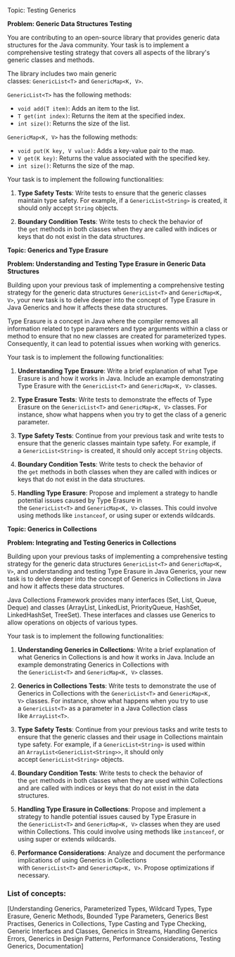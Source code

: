 Topic: Testing Generics

**Problem: Generic Data Structures Testing**

You are contributing to an open-source library that provides generic data structures for the Java community. Your task is to implement a comprehensive testing strategy that covers all aspects of the library's generic classes and methods.

The library includes two main generic classes: `GenericList<T>` and `GenericMap<K, V>`.

`GenericList<T>` has the following methods:

- `void add(T item)`: Adds an item to the list.
- `T get(int index)`: Returns the item at the specified index.
- `int size()`: Returns the size of the list.

`GenericMap<K, V>` has the following methods:

- `void put(K key, V value)`: Adds a key-value pair to the map.
- `V get(K key)`: Returns the value associated with the specified key.
- `int size()`: Returns the size of the map.

Your task is to implement the following functionalities:

1. **Type Safety Tests**: Write tests to ensure that the generic classes maintain type safety. For example, if a `GenericList<String>` is created, it should only accept `String` objects.
    
2. **Boundary Condition Tests**: Write tests to check the behavior of the `get` methods in both classes when they are called with indices or keys that do not exist in the data structures.

**Topic: Generics and Type Erasure**

**Problem: Understanding and Testing Type Erasure in Generic Data Structures**

Building upon your previous task of implementing a comprehensive testing strategy for the generic data structures `GenericList<T>` and `GenericMap<K, V>`, your new task is to delve deeper into the concept of Type Erasure in Java Generics and how it affects these data structures.

Type Erasure is a concept in Java where the compiler removes all information related to type parameters and type arguments within a class or method to ensure that no new classes are created for parameterized types. Consequently, it can lead to potential issues when working with generics.

Your task is to implement the following functionalities:

1. **Understanding Type Erasure**: Write a brief explanation of what Type Erasure is and how it works in Java. Include an example demonstrating Type Erasure with the `GenericList<T>` and `GenericMap<K, V>` classes.
    
2. **Type Erasure Tests**: Write tests to demonstrate the effects of Type Erasure on the `GenericList<T>` and `GenericMap<K, V>` classes. For instance, show what happens when you try to get the class of a generic parameter.
    
3. **Type Safety Tests**: Continue from your previous task and write tests to ensure that the generic classes maintain type safety. For example, if a `GenericList<String>` is created, it should only accept `String` objects.
    
4. **Boundary Condition Tests**: Write tests to check the behavior of the `get` methods in both classes when they are called with indices or keys that do not exist in the data structures.
    
5. **Handling Type Erasure**: Propose and implement a strategy to handle potential issues caused by Type Erasure in the `GenericList<T>` and `GenericMap<K, V>` classes. This could involve using methods like `instanceof`, or using super or extends wildcards.

**Topic: Generics in Collections**

**Problem: Integrating and Testing Generics in Collections**

Building upon your previous tasks of implementing a comprehensive testing strategy for the generic data structures `GenericList<T>` and `GenericMap<K, V>`, and understanding and testing Type Erasure in Java Generics, your new task is to delve deeper into the concept of Generics in Collections in Java and how it affects these data structures.

Java Collections Framework provides many interfaces (Set, List, Queue, Deque) and classes (ArrayList, LinkedList, PriorityQueue, HashSet, LinkedHashSet, TreeSet). These interfaces and classes use Generics to allow operations on objects of various types.

Your task is to implement the following functionalities:

1. **Understanding Generics in Collections**: Write a brief explanation of what Generics in Collections is and how it works in Java. Include an example demonstrating Generics in Collections with the `GenericList<T>` and `GenericMap<K, V>` classes.
    
2. **Generics in Collections Tests**: Write tests to demonstrate the use of Generics in Collections with the `GenericList<T>` and `GenericMap<K, V>` classes. For instance, show what happens when you try to use a `GenericList<T>` as a parameter in a Java Collection class like `ArrayList<T>`.
    
3. **Type Safety Tests**: Continue from your previous tasks and write tests to ensure that the generic classes and their usage in Collections maintain type safety. For example, if a `GenericList<String>` is used within an `ArrayList<GenericList<String>>`, it should only accept `GenericList<String>` objects.
    
4. **Boundary Condition Tests**: Write tests to check the behavior of the `get` methods in both classes when they are used within Collections and are called with indices or keys that do not exist in the data structures.
    
5. **Handling Type Erasure in Collections**: Propose and implement a strategy to handle potential issues caused by Type Erasure in the `GenericList<T>` and `GenericMap<K, V>` classes when they are used within Collections. This could involve using methods like `instanceof`, or using super or extends wildcards.
    
6. **Performance Considerations**: Analyze and document the performance implications of using Generics in Collections with `GenericList<T>` and `GenericMap<K, V>`. Propose optimizations if necessary.








### List of concepts:
[Understanding Generics, Parameterized Types, Wildcard Types, Type Erasure, Generic Methods, Bounded Type Parameters, Generics Best Practises, Generics in Collections, Type Casting and Type Checking, Generic Interfaces and Classes, Generics in Streams, Handling Generics Errors, Generics in Design Patterns, Performance Considerations, Testing Generics, Documentation]